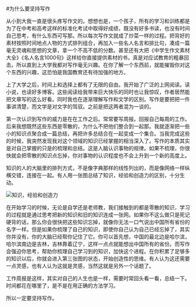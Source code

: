 #为什么要坚持写作

从小到大我一直是很头疼写作文的。想想也是，一个孩子，所有的学习和训练都是为了在中考和高考这样的标准化考试中取得好成绩，既没有好多书读，也没有时间自己思考，有什么东西可写那。所以每次写作文就成了炒菜一样的过程。把背好的素材按照时间地点人物的方式排列组合，再加入一些名人名言和排比句，凑成一篇毫无灵魂和思想的文章，拿一个不高不低的分数。甚至还有大把《中学生作文素材大全》《名人名言1000句》这样给你直接提供素材的书，真是对应试教育的粗暴回击。所以直到上大学我都对写作毫无兴趣。在你了解一个东西前，就能摧毁你对这个东西的兴趣，这恐怕是我国教育还有待加强的地方。

上了大学之后，时间上和选择上都有了无限的自由。我开始了广泛的上网阅读。读小说，也读好多博客。这些阅读给我带来巨大快乐的同时也让我惊叹，作者居然能把文章写的这么好看。同时我也在逐渐理解写作和文学的区别。写作是要把把一件事讲清楚，而文学是对文字的驾驭。之前是把这两者混为一谈的。

第一次认识到写作的威力是在在工作之后。常常要写周报。回报自己每周的工作。后来我想既然这些东西是零散的，为什么不把他们整合到一起那。我就逐渐把一些小的知识点聚合成一篇总结，再把许多总结合在一起变成一个集合。当我完成这些的时候，我突然发现我对这个领域的知识已经掌握的相当深入了。写作的本质其实是对自己掌握的只是的梳理和总结。这是人脑认识事物的规律。如果不梳理，你很快就会把零散的知识点忘掉，你对事物的认识程度也不会上升到一个新的高度上。

知识的人的大脑里的排列方式，不是像字典那样的线性列出的，而是像网络一样纵横交错，连接在一起。有人用一张图总结了知识，经验和创造力的区别，十分生动。

![知识，经验和创造力](http://xjq314.com/knowledge.jpg)

在开始学习的时候，无论是自学还是老师教，我们接触到的都是零散的知识，学习的过程就是通过思考把新的知识和旧的知识连成一张网。如果你不这么做只是死记硬背的话，那么你会很快把这些知识忘掉，就像你无法一口气说出中国所有省份的名字一样。但是如果你梳理了自己的知识，即使你自己认为自己已经忘掉了，其实你并没有，你的大脑已经帮你记住了它。你可以首先想，中国的最北边是哈尔滨，哈尔滨南边是吉林，吉林靠着辽宁，这样一点点就能想出中国所有的省份。而写作会强迫你思考，帮助你梳理自己学习到的知识，加快这个进程。在你积累了足够多的知识以后，你就会进入第三张图的状态，开始创造性的思维。有人认为这还需要一点灵感，也有人认为这就是灵感，当然这就是另外一个话题了。

工作周报是这样，其实对自己的人生也是一样，需要时常回头看一看，总结一下。时间都花在哪里了，是不是在用正确的方法学习。

所以一定要坚持写作。
